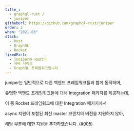```yaml
---
title_:
  - graphql-rust /
  - juniper
githubUrl: https://github.com/graphql-rust/juniper
order: 3
when: "2021.03"
stack:
  - Rust
  - GraphQL
  - Rocket
fixedPart:
  - juniper는 Rust의
  - 서버 사이드
  - GraphQL 프레임워크입니다.
---
```


<span class="nw">juniper는 일반적으로</span>
<span class="nw">다른 백엔드 프레임워크들과</span>
<span class="nw">함께 동작하며,</span>

<span class="nw">유명한 백엔드 프레임워크들에 대해</span>
<span class="nw">Integration 패키지를 제공하는데,</span>

<span class="nw">이 중 Rocket 프레임워크에 대한</span>
<span class="nw">Integration 패키지에서</span>

<span class="nw">async 지원이 포함된</span>
<span class="nw">최신 master 브랜치의 버전을</span>
<span class="nw">지원하지 않아,</span>

<span class="nw">해당 부분에 대한</span>
<span class="nw">지원을 추가하였습니다. ([#905](https://github.com/graphql-rust/juniper/pull/905))</span>
